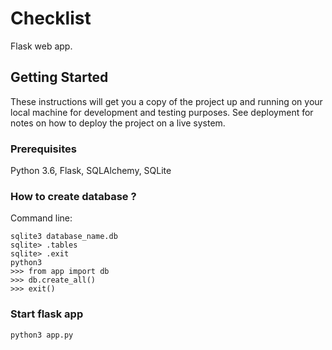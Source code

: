 # Checklist

Flask web app.

## Getting Started

These instructions will get you a copy of the project up and running on your local machine for development and testing purposes. See deployment for notes on how to deploy the project on a live system.

### Prerequisites

Python 3.6, Flask, SQLAlchemy, SQLite

### How to create database ? 

Command line:

```
sqlite3 database_name.db
sqlite> .tables
sqlite> .exit
python3
>>> from app import db
>>> db.create_all()
>>> exit()
```

### Start flask app

```
python3 app.py
```


